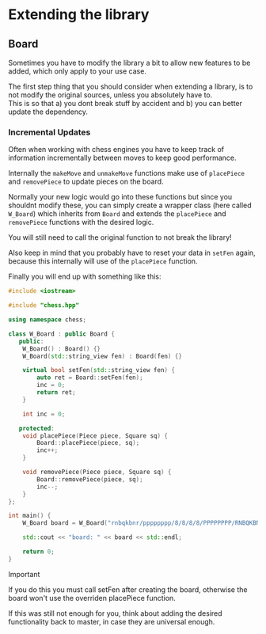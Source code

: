 # Extending the library

## Board

Sometimes you have to modify the library a bit to allow new features to be added, which only apply
to your use case.

The first step thing that you should consider when extending a library, is to not modify the original sources, unless you
absolutely have to.  
This is so that a) you dont break stuff by accident and b) you can better update the dependency.

### Incremental Updates

Often when working with chess engines you have to keep track of information incrementally between moves to keep good
performance.

Internally the `makeMove` and `unmakeMove` functions make use of `placePiece` and `removePiece` to update pieces
on the board.

Normally your new logic would go into these functions but since you shouldnt modify these, you can simply create a wrapper class (here called `W_Board`) which inherits from `Board` and extends
the `placePiece` and `removePiece` functions with the desired logic.

You will still need to call the original function to not break the library!

Also keep in mind that you probably have to reset your data in `setFen` again, because this
internally will use of the `placePiece` function.

Finally you will end up with something like this:

```cpp
#include <iostream>

#include "chess.hpp"

using namespace chess;

class W_Board : public Board {
   public:
    W_Board() : Board() {}
    W_Board(std::string_view fen) : Board(fen) {}

    virtual bool setFen(std::string_view fen) {
        auto ret = Board::setFen(fen);
        inc = 0;
        return ret;
    }

    int inc = 0;

   protected:
    void placePiece(Piece piece, Square sq) {
        Board::placePiece(piece, sq);
        inc++;
    }

    void removePiece(Piece piece, Square sq) {
        Board::removePiece(piece, sq);
        inc--;
    }
};

int main() {
    W_Board board = W_Board("rnbqkbnr/pppppppp/8/8/8/8/PPPPPPPP/RNBQKBNR w KQkq - 0 1");

    std::cout << "board: " << board << std::endl;

    return 0;
}
```

> [!IMPORTANT]
> If you do this you must call setFen after creating the board, otherwise the board won't use the overriden placePiece function.

If this was still not enough for you, think about adding the desired functionality back to master, in case
they are universal enough.
